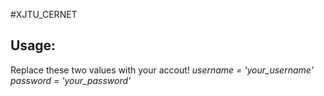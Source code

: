#XJTU_CERNET

## Usage:
Replace these two values with your accout!
  *username = 'your_username'*
  *password = 'your_password'*
